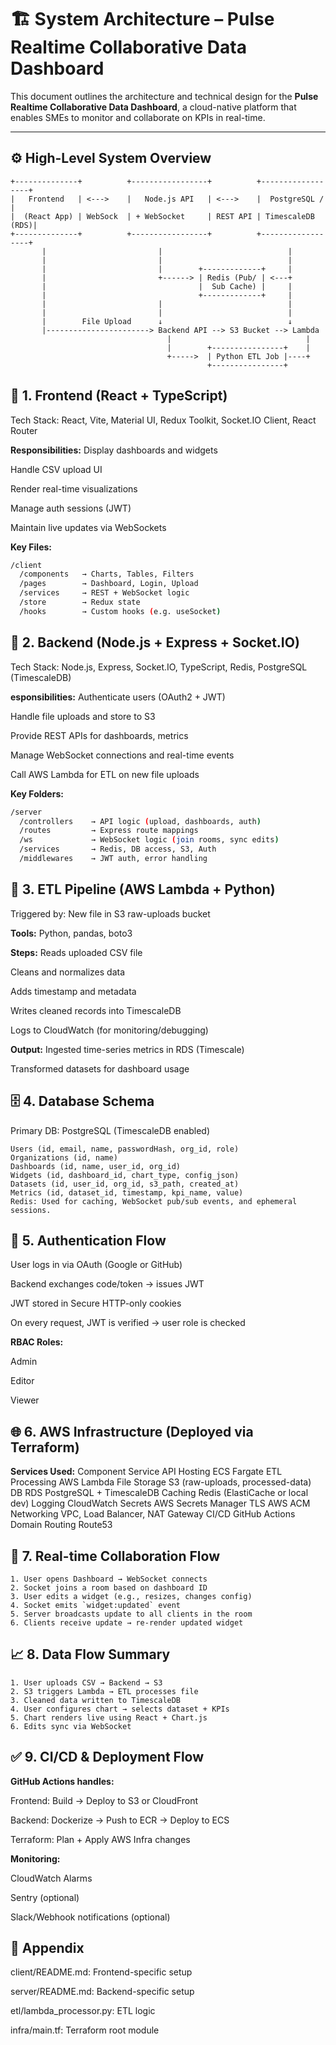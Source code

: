 # 🏗️ System Architecture – Pulse Realtime Collaborative Data Dashboard

This document outlines the architecture and technical design for the **Pulse Realtime Collaborative Data Dashboard**, a cloud-native platform that enables SMEs to monitor and collaborate on KPIs in real-time.

---

## ⚙️ High-Level System Overview

```plaintext
+--------------+          +-----------------+          +------------------+
|   Frontend   | <--->    |   Node.js API   | <--->    |  PostgreSQL /    |
|  (React App) | WebSock  | + WebSocket     | REST API | TimescaleDB (RDS)|
+--------------+          +-----------------+          +------------------+
       |                         |                            |
       |                         |                            |
       |                         |        +-------------+     |
       |                         +------> | Redis (Pub/ | <---+
       |                                  |  Sub Cache) |     |
       |                                  +-------------+     |
       |                         |                            |
       |                         |                            |
       |        File Upload      ↓                            ↓
       |-----------------------> Backend API --> S3 Bucket --> Lambda
                                   |                              |
                                   |        +----------------+    |
                                   +----->  | Python ETL Job |----+
                                            +----------------+
```

## 🧱 1. Frontend (React + TypeScript)
Tech Stack: React, Vite, Material UI, Redux Toolkit, Socket.IO Client, React Router

**Responsibilities:**
Display dashboards and widgets

Handle CSV upload UI

Render real-time visualizations

Manage auth sessions (JWT)

Maintain live updates via WebSockets

**Key Files:**
```bash
/client
  /components   → Charts, Tables, Filters
  /pages        → Dashboard, Login, Upload
  /services     → REST + WebSocket logic
  /store        → Redux state
  /hooks        → Custom hooks (e.g. useSocket)
````

## 🧠 2. Backend (Node.js + Express + Socket.IO)
Tech Stack: Node.js, Express, Socket.IO, TypeScript, Redis, PostgreSQL (TimescaleDB)

**esponsibilities:**
Authenticate users (OAuth2 + JWT)

Handle file uploads and store to S3

Provide REST APIs for dashboards, metrics

Manage WebSocket connections and real-time events

Call AWS Lambda for ETL on new file uploads

**Key Folders:**
```bash
/server
  /controllers    → API logic (upload, dashboards, auth)
  /routes         → Express route mappings
  /ws             → WebSocket logic (join rooms, sync edits)
  /services       → Redis, DB access, S3, Auth
  /middlewares    → JWT auth, error handling
````

## 🧪 3. ETL Pipeline (AWS Lambda + Python)
Triggered by: New file in S3 raw-uploads bucket

**Tools:** Python, pandas, boto3

**Steps:**
Reads uploaded CSV file

Cleans and normalizes data

Adds timestamp and metadata

Writes cleaned records into TimescaleDB

Logs to CloudWatch (for monitoring/debugging)

**Output:**
Ingested time-series metrics in RDS (Timescale)

Transformed datasets for dashboard usage

## 🗄 4. Database Schema
Primary DB: PostgreSQL (TimescaleDB enabled)

```plaintext
Users (id, email, name, passwordHash, org_id, role)
Organizations (id, name)
Dashboards (id, name, user_id, org_id)
Widgets (id, dashboard_id, chart_type, config_json)
Datasets (id, user_id, org_id, s3_path, created_at)
Metrics (id, dataset_id, timestamp, kpi_name, value)
Redis: Used for caching, WebSocket pub/sub events, and ephemeral sessions.
```

## 🔐 5. Authentication Flow
User logs in via OAuth (Google or GitHub)

Backend exchanges code/token → issues JWT

JWT stored in Secure HTTP-only cookies

On every request, JWT is verified → user role is checked

**RBAC Roles:**

Admin

Editor

Viewer

## 🌐 6. AWS Infrastructure (Deployed via Terraform)
**Services Used:**
Component	Service
API Hosting	ECS Fargate
ETL Processing	AWS Lambda
File Storage	S3 (raw-uploads, processed-data)
DB	RDS PostgreSQL + TimescaleDB
Caching	Redis (ElastiCache or local dev)
Logging	CloudWatch
Secrets	AWS Secrets Manager
TLS	AWS ACM
Networking	VPC, Load Balancer, NAT Gateway
CI/CD	GitHub Actions
Domain Routing	Route53

## 🔄 7. Real-time Collaboration Flow
```plaintext
1. User opens Dashboard → WebSocket connects
2. Socket joins a room based on dashboard ID
3. User edits a widget (e.g., resizes, changes config)
4. Socket emits `widget:updated` event
5. Server broadcasts update to all clients in the room
6. Clients receive update → re-render updated widget
```

## 📈 8. Data Flow Summary
```plaintext
1. User uploads CSV → Backend → S3
2. S3 triggers Lambda → ETL processes file
3. Cleaned data written to TimescaleDB
4. User configures chart → selects dataset + KPIs
5. Chart renders live using React + Chart.js
6. Edits sync via WebSocket
```

## ✅ 9. CI/CD & Deployment Flow
**GitHub Actions handles:**

Frontend: Build → Deploy to S3 or CloudFront

Backend: Dockerize → Push to ECR → Deploy to ECS

Terraform: Plan + Apply AWS Infra changes

**Monitoring:**

CloudWatch Alarms

Sentry (optional)

Slack/Webhook notifications (optional)

## 📌 Appendix
client/README.md: Frontend-specific setup

server/README.md: Backend-specific setup

etl/lambda_processor.py: ETL logic

infra/main.tf: Terraform root module
